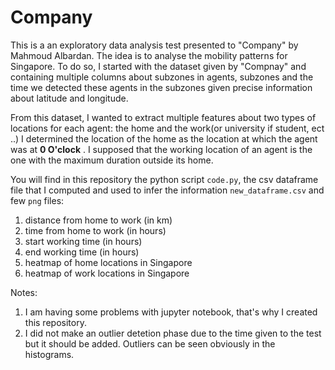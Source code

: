 # Company

This is a an exploratory data analysis test presented to "Company" by Mahmoud Albardan. The idea is to analyse the mobility patterns for Singapore.
To do so, I started with the dataset given by "Compnay" and containing multiple columns about subzones in agents, subzones and the time we detected  these agents in the subzones given precise information about latitude and longitude.

From this dataset, I wanted to extract multiple features about two types of locations for each agent: the home and the work(or university if student, ect ..)
I determined the location of the home as the location at which the agent was at **0 O'clock** . I supposed that the working location of an agent is the one with the maximum duration outside its home.


You will find in this repository the python script `code.py`, the csv dataframe file that I computed and used to infer the information `new_dataframe.csv` and few `png` files:
1. distance from home to work (in km)
2. time from home to work (in hours)
3. start working time (in hours)
4. end working time (in hours)
5. heatmap of home locations in Singapore
6. heatmap of work locations in Singapore



Notes: 
1. I am having some problems with jupyter notebook, that's why I created this repository.
2. I did not make an outlier detetion phase due to the time given to the test but it should be added. Outliers can be seen obviously in the histograms.
